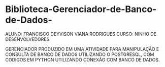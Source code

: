 # Biblioteca-Gerenciador-de-Banco-de-Dados-

ALUNO: FRANCISCO DEYVISON VIANA RODRIGUES
CURSO: NINHO DE DESENVOLVEDORES


GERENCIADOR PRODUZIDO EM UMA ATIVIDADE PARA MANIPULAÇÃO E CONSULTA DE BANCO DE DADOS UTILIZANDO O POSTGRESQL, COM CODIGOS EM PYTHON UTILIZANDO CONEXÃO COM BANCO DE DADOS.
